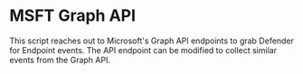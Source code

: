# MSFT Graph API
This script reaches out to Microsoft's Graph API endpoints to grab Defender for Endpoint events. The API endpoint can be modified to collect similar events from the Graph API.
